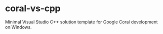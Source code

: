 # coral-vs-cpp
Minimal Visual Studio C++ solution template for Google Coral development on Windows.
